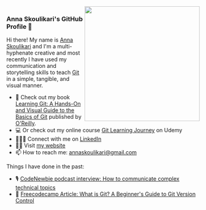 <img width="300px" align="right" src="https://github.com/annaskoulikari/annaskoulikari/assets/44571108/c9edc3c0-aef8-4caf-9889-86b32d036494"/>

### Anna Skoulikari's GitHub Profile 👋

Hi there! My name is [Anna Skoulikari](https://www.linkedin.com/in/annaskoulikari/) and I'm a multi-hyphenate creative and most recently I have used my communication and storytelling skills to teach [Git](https://git-scm.com/) in a simple, tangible, and visual manner. 

- 📖 Check out my book [Learning Git: A Hands-On and Visual Guide to the Basics of Git](https://www.amazon.com/Learning-Git-Hands-Visual-Basics/dp/1098133919/) published by [O'Reilly](https://learning.oreilly.com/library/view/learning-git/9781098133900/). 
-  💻 Or check out my online course [Git Learning Journey](https://www.udemy.com/course/git-learning-journey/?referralCode=3FA102A7FD43300B5BC2) on Udemy
- 🙋🏼‍♀️ Connect with me on [LinkedIn](https://www.linkedin.com/in/annaskoulikari/)
- 🧑‍💻 Visit [my website](https://www.annaskoulikari.com/)
- 📫 How to reach me: [annaskoulikari@gmail.com](annaskoulikari@gmail.com)

Things I have done in the past:
-  🎙 [CodeNewbie podcast interview: How to communicate complex technical topics](https://www.codenewbie.org/podcast/how-to-communicate-complex-technical-topics)
-  📃 [Freecodecamp Article: What is Git? A Beginner's Guide to Git Version Control](https://www.freecodecamp.org/news/what-is-git-learn-git-version-control/)



<!--
**annaskoulikari/annaskoulikari** is a ✨ _special_ ✨ repository because its `README.md` (this file) appears on your GitHub profile.

Here are some ideas to get you started:

- 🔭 I’m currently working on ...
- 🌱 I’m currently learning ...
- 👯 I’m looking to collaborate on ...
- 🤔 I’m looking for help with ...
- 💬 Ask me about ...
- 📫 How to reach me: ...
- 😄 Pronouns: ...
- ⚡ Fun fact: ...
-->
